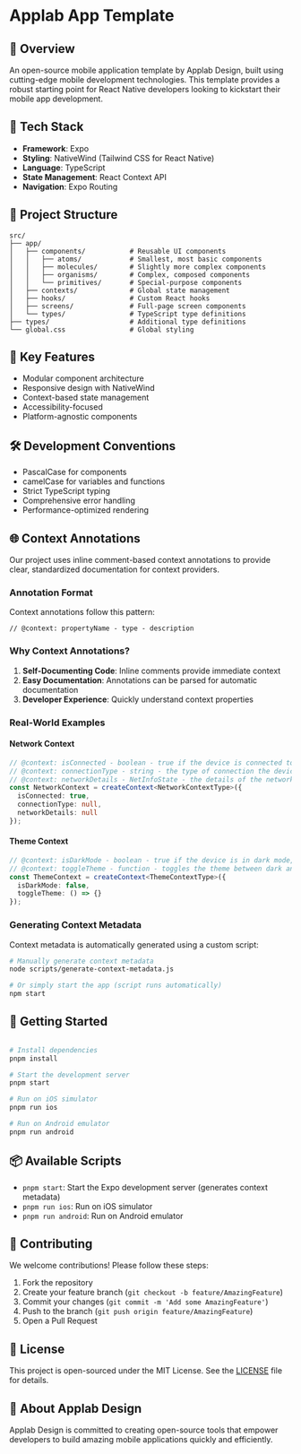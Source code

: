 # Applab App Template

## 🌟 Overview

An open-source mobile application template by Applab Design, built using cutting-edge mobile development technologies. This template provides a robust starting point for React Native developers looking to kickstart their mobile app development.

## 🚀 Tech Stack

- **Framework**: Expo
- **Styling**: NativeWind (Tailwind CSS for React Native)
- **Language**: TypeScript
- **State Management**: React Context API
- **Navigation**: Expo Routing

## 📂 Project Structure

```
src/
├── app/
│   ├── components/           # Reusable UI components
│   │   ├── atoms/            # Smallest, most basic components
│   │   ├── molecules/        # Slightly more complex components
│   │   ├── organisms/        # Complex, composed components
│   │   └── primitives/       # Special-purpose components
│   ├── contexts/             # Global state management
│   ├── hooks/                # Custom React hooks
│   ├── screens/              # Full-page screen components
│   └── types/                # TypeScript type definitions
├── types/                    # Additional type definitions
└── global.css                # Global styling
```

## 🔑 Key Features

- Modular component architecture
- Responsive design with NativeWind
- Context-based state management
- Accessibility-focused
- Platform-agnostic components

## 🛠 Development Conventions

- PascalCase for components
- camelCase for variables and functions
- Strict TypeScript typing
- Comprehensive error handling
- Performance-optimized rendering

## 🌐 Context Annotations

Our project uses inline comment-based context annotations to provide clear, standardized documentation for context providers.

### Annotation Format

Context annotations follow this pattern:
```
// @context: propertyName - type - description
```

### Why Context Annotations?

1. **Self-Documenting Code**: Inline comments provide immediate context
2. **Easy Documentation**: Annotations can be parsed for automatic documentation
3. **Developer Experience**: Quickly understand context properties

### Real-World Examples

#### Network Context
```typescript
// @context: isConnected - boolean - true if the device is connected to the internet, false otherwise
// @context: connectionType - string - the type of connection the device is using (wifi, cellular, etc.)
// @context: networkDetails - NetInfoState - the details of the network connection
const NetworkContext = createContext<NetworkContextType>({
  isConnected: true,
  connectionType: null,
  networkDetails: null
});
```

#### Theme Context
```typescript
// @context: isDarkMode - boolean - true if the device is in dark mode, false otherwise
// @context: toggleTheme - function - toggles the theme between dark and light
const ThemeContext = createContext<ThemeContextType>({
  isDarkMode: false,
  toggleTheme: () => {}
});
```

### Generating Context Metadata

Context metadata is automatically generated using a custom script:

```sh
# Manually generate context metadata
node scripts/generate-context-metadata.js

# Or simply start the app (script runs automatically)
npm start
```

## 🏁 Getting Started

```sh

# Install dependencies
pnpm install

# Start the development server
pnpm start

# Run on iOS simulator
pnpm run ios

# Run on Android emulator
pnpm run android
```

## 📦 Available Scripts

- `pnpm start`: Start the Expo development server (generates context metadata)
- `pnpm run ios`: Run on iOS simulator
- `pnpm run android`: Run on Android emulator

## 📝 Contributing

We welcome contributions! Please follow these steps:

1. Fork the repository
2. Create your feature branch (`git checkout -b feature/AmazingFeature`)
3. Commit your changes (`git commit -m 'Add some AmazingFeature'`)
4. Push to the branch (`git push origin feature/AmazingFeature`)
5. Open a Pull Request

## 📝 License

This project is open-sourced under the MIT License. See the [LICENSE](LICENSE) file for details.

## 🌈 About Applab Design

Applab Design is committed to creating open-source tools that empower developers to build amazing mobile applications quickly and efficiently.
